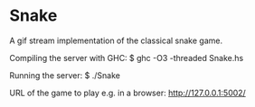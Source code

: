 Snake
=====

A gif stream implementation of the classical snake game.

Compiling the server with GHC:
$ ghc -O3 -threaded Snake.hs

Running the server:
$ ./Snake

URL of the game to play e.g. in a browser:
http://127.0.0.1:5002/
